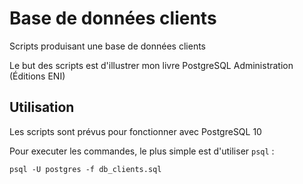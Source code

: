 # Base de données clients

Scripts produisant une base de données clients

Le but des scripts est d'illustrer mon livre PostgreSQL Administration (Éditions ENI)

## Utilisation

Les scripts sont prévus pour fonctionner avec PostgreSQL 10

Pour executer les commandes, le plus simple est d'utiliser `psql` :


    psql -U postgres -f db_clients.sql

